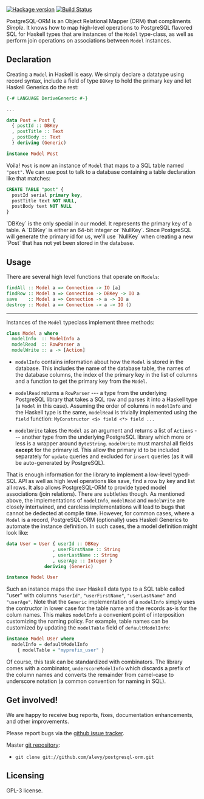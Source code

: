 [![Hackage version](https://img.shields.io/hackage/v/postgresql-orm.svg?style=flat)](https://hackage.haskell.org/package/postgresql-orm)
[![Build Status](https://img.shields.io/travis/alevy/postgresql-orm.svg?style=flat)](https://travis-ci.org/alevy/postgresql-orm)

PostgreSQL-ORM is an Object Relational Mapper (ORM) that compliments _Simple_.
It knows how to map high-level
operations to PostgreSQL flavored SQL for
Haskell types that are instances of the `Model` type-class, as well as perform
join operations on associations between `Model` instances.

## Declaration

Creating a `Model` in Haskell is easy. We simply declare a datatype using record
syntax, include a field of type `DBKey` to hold the primary key and let Haskell
Generics do the rest:

```haskell
{-# LANGUAGE DeriveGeneric #-}

...

data Post = Post {
  { postId :: DBKey
  , postTitle :: Text
  , postBody :: Text
  } deriving (Generic)

instance Model Post
```

Voila! `Post` is now an instance of `Model` that maps to a SQL table named
`"post"`. We can use post to talk to a database containing a table declaration
like that matches:

```sql
CREATE TABLE "post" {
  postId serial primary key,
  postTitle text NOT NULL,
  postBody text NOT NULL
}
```

<aside>
`DBKey` is the only special in our model. It represents the primary
key of a table. A `DBKey` is either an 64-bit integer or `NullKey`. Since
PostgreSQL will generate the primary id for us, we'll use `NullKey` when
creating a new `Post` that has not yet been stored in the database. 
</aside>

## Usage

There are several high level functions that operate on `Models`:

```haskell
findAll :: Model a => Connection -> IO [a]
findRow :: Model a => Connection -> DBKey -> IO a
save    :: Model a => Connection -> a -> IO a
destroy :: Model a => Connection -> a -> IO ()
```



------------------------------------------

Instances of the `Model` typeclass implement three methods:

```haskell
class Model a where
  modelInfo  :: ModelInfo a
  modelRead  :: RowParser a
  modelWrite :: a -> [Action]
```

  * `modelInfo` contains information about how the
   `Model` is stored in the database. This includes the name of the database
   table, the names of the database columns, the index of the primary key in
   the list of columns and a function to get the primary key from the `Model`.

  * `modelRead` returns a `RowParser` --- a type from the underlying PostgreSQL
  library that takes a SQL row and parses it into a Haskell type (a `Model` in
  this case). Assuming the order of columns in `modelInfo` and the Haskell
  type is the same, `modelRead` is trivially implemented using the `field`
  function: `MyConstructor <$> field <*> field ...`

  * `modelWrite` takes the `Model` as an argument and returns a list of
  `Action`s --- another type from the underlying PostgreSQL library which
  more or less is a wrapper around `ByteString`. `modelWrite` must marshal
  all fields **except** for the primary id. This allow the primary id to be
  included separately for `update` queries and excluded for `insert` queries
  (as it will be auto-generated by PostgreSQL).

That is enough information for the library to implement a low-level typed-SQL
API as well as high level operations like save, find a row by
key and list all rows. It also allows PostgreSQL-ORM to provide typed model
associations (join relations). There are
subtleties though. As mentioned above, the implementations of `modelInfo`,
`modelRead` and `modelWrite` are closely intertwined, and careless
implementations will lead to bugs that cannot be dedected at compile time.
However, for common cases, where a `Model` is a record, PostgreSQL-ORM
(optionally) uses Haskell Generics to automate the instance definition. In such
cases, the a model definition might look like:

```haskell
data User = User { userId :: DBKey
                 , userFirstName :: String
                 , userLastName :: String
                 , userAge :: Integer }
              deriving (Generic)

instance Model User
```

Such an instance maps the `User` Haskell data type to a SQL table called "user"
with columns `"userId"`, `"userFirstName"`, `"userLastName"` and `"userAge"`.
Note that the `Generic` implementation of a `modelInfo` simply uses the contructor
in lower case for the table name and the records as-is for the colum names.
This makes `modelInfo` a convenient point of interposition customizing the
naming policy. For example, table names can be customized by updating the
`modelTable` field of `defaultModelInfo`:

```haskell
instance Model User where
  modelInfo = defaultModelInfo
    { modelTable = "myprefix_user" }
```

Of course, this task can be standardized with combinators. The library comes
with a combinator, `underscoreModelInfo` which discards a prefix of the column
names and converts the remainder from camel-case to underscore notation (a
common convention for naming in SQL).

## Get involved!

We are happy to receive bug reports, fixes, documentation enhancements,
and other improvements.

Please report bugs via the
[github issue tracker](http://github.com/alevy/postgresql-orm/issues).

Master [git repository](http://github.com/alevy/postgresql-orm):

* `git clone git://github.com/alevy/postgresql-orm.git`

## Licensing

GPL-3 license.

